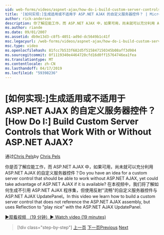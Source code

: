 ```yaml
---
uid: web-forms/videos/aspnet-ajax/how-do-i-build-custom-server-controls-that-work-with-or-without-aspnet-ajax
title: '[如何实现:]生成适用或不适用于 ASP.NET AJAX 的自定义服务器控件？ | Microsoft Docs'
author: rick-anderson
description: 你了解应能工作，而 ASP.NET AJAX 中，如果可用，尚未就可以充分利用 ASP.NET AJAX 的自定义服务器控件...
ms.author: riande
ms.date: 09/01/2007
ms.assetid: db9e13d3-c8f5-4051-ad9d-dc5649b1c41f
msc.legacyurl: /web-forms/videos/aspnet-ajax/how-do-i-build-custom-server-controls-that-work-with-or-without-aspnet-ajax
msc.type: video
ms.openlocfilehash: 81fcc7b533f682d5f515847150345b08aff3d984
ms.sourcegitcommit: 0f1119340e4464720cfd16d0ff15764746ea1fea
ms.translationtype: MT
ms.contentlocale: zh-CN
ms.lasthandoff: 04/17/2019
ms.locfileid: "59398236"
---
```

# <a name="how-do-i-build-custom-server-controls-that-work-with-or-without-aspnet-ajax"></a><span data-ttu-id="eae2c-104">[如何实现:]生成适用或不适用于 ASP.NET AJAX 的自定义服务器控件？</span><span class="sxs-lookup"><span data-stu-id="eae2c-104">[How Do I:] Build Custom Server Controls that Work With or Without ASP.NET AJAX?</span></span>

<span data-ttu-id="eae2c-105">通过[Chris Pels](https://twitter.com/chrispels)</span><span class="sxs-lookup"><span data-stu-id="eae2c-105">by [Chris Pels](https://twitter.com/chrispels)</span></span>

<span data-ttu-id="eae2c-106">你是否了解应能工作，而 ASP.NET AJAX 中，如果可用，尚未就可以充分利用 ASP.NET AJAX 的自定义服务器控件？</span><span class="sxs-lookup"><span data-stu-id="eae2c-106">Do you have an idea for a custom server control that should be able to work without ASP.NET AJAX, yet could take advantage of ASP.NET AJAX if it is available?</span></span> <span data-ttu-id="eae2c-107">在本视频中，我们将了解如何生成不引用 ASP.NET AJAX 程序集，但使用反射"流畅"的自定义服务器控件与 ASP.NET AJAX UpdatePanel。</span><span class="sxs-lookup"><span data-stu-id="eae2c-107">In this video we learn how to build a custom server control that does not reference the ASP.NET AJAX assembly, but uses Reflection to "play nice" with the ASP.NET AJAX UpdatePanel.</span></span>

[<span data-ttu-id="eae2c-108">&#9654;观看视频 （19 分钟）</span><span class="sxs-lookup"><span data-stu-id="eae2c-108">&#9654; Watch video (19 minutes)</span></span>](https://channel9.msdn.com/Blogs/ASP-NET-Site-Videos/how-do-i-build-custom-server-controls-that-work-with-or-without-aspnet-ajax)

> [!div class="step-by-step"]
> <span data-ttu-id="eae2c-109">[上一页](how-do-i-create-an-aspnet-ajax-extender-from-scratch.md)
> [下一页](how-do-i-associate-ajax-client-behavior-with-an-aspnet-server-control.md)</span><span class="sxs-lookup"><span data-stu-id="eae2c-109">[Previous](how-do-i-create-an-aspnet-ajax-extender-from-scratch.md)
[Next](how-do-i-associate-ajax-client-behavior-with-an-aspnet-server-control.md)</span></span>
